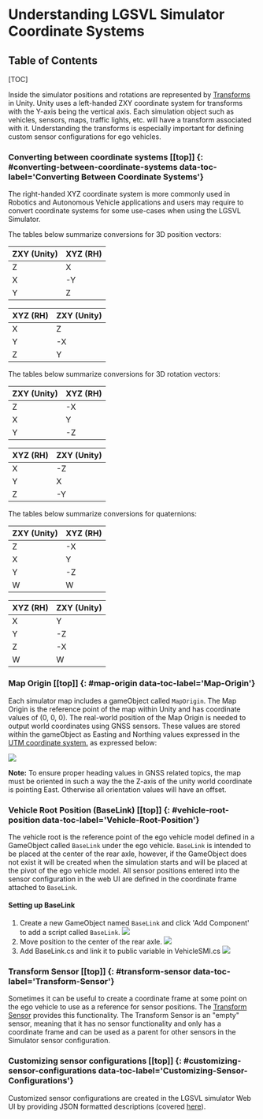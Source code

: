 # Understanding LGSVL Simulator Coordinate Systems [](#top)

<h2>Table of Contents</h2>
[TOC]

Inside the simulator positions and rotations are represented by [Transforms](https://docs.unity3d.com/560/Documentation/Manual/Transforms.html) in Unity. Unity uses a left-handed ZXY coordinate system for transforms with the Y-axis being the vertical axis. Each simulation object such as vehicles, sensors, maps, traffic lights, etc. will have a transform associated with it. Understanding the transforms is especially important for defining custom sensor configurations for ego vehicles.


### Converting between coordinate systems [[top]] {: #converting-between-coordinate-systems data-toc-label='Converting Between Coordinate Systems'}
The right-handed XYZ coordinate system is more commonly used in Robotics and Autonomous Vehicle applications and users may require to convert coordinate systems for some use-cases when using the LGSVL Simulator.

The tables below summarize conversions for 3D position vectors:

| ZXY (Unity) | XYZ (RH) |
|---|---|
| Z | X |
| X | -Y |
| Y | Z |

| XYZ (RH) | ZXY (Unity) |
|---|---|
| X | Z |
| Y | -X |
| Z | Y |

The tables below summarize conversions for 3D rotation vectors:

| ZXY (Unity) | XYZ (RH) |
|---|---|
| Z | -X |
| X | Y |
| Y | -Z |

| XYZ (RH) | ZXY (Unity) |
|---|---|
| X | -Z |
| Y | X |
| Z | -Y |


The tables below summarize conversions for quaternions:


| ZXY (Unity) | XYZ (RH) |
|---|---|
| Z | -X |
| X | Y |
| Y | -Z |
| W | W |


| XYZ (RH) | ZXY (Unity) |
|---|---|
| X | Y |
| Y | -Z |
| Z | -X |
| W | W |


### Map Origin [[top]] {: #map-origin data-toc-label='Map-Origin'}

Each simulator map includes a gameObject called `MapOrigin`. The Map Origin is the reference point of the map within Unity and has coordinate values of (0, 0, 0). The real-world position of the Map Origin is needed to output world coordinates using GNSS sensors. These values are stored within the gameObject as Easting and Northing values expressed in the [UTM coordinate system.](https://en.wikipedia.org/wiki/Universal_Transverse_Mercator_coordinate_system) as expressed below:

![](images/mapOrigin.png)

**Note:** To ensure proper heading values in GNSS related topics, the map must be oriented in such a way the the Z-axis of the unity world coordinate is pointing East. Otherwise all orientation values will have an offset.


### Vehicle Root Position (BaseLink) [[top]] {: #vehicle-root-position data-toc-label='Vehicle-Root-Position'}
The vehicle root is the reference point of the ego vehicle model defined in a GameObject called `BaseLink` under the ego vehicle. `BaseLink` is intended to be placed at the center of the rear axle, however, if the GameObject does not exist it will be created when the simulation starts and will be placed at the pivot of the ego vehicle model. All sensor positions entered into the sensor configuration in the web UI are defined in the coordinate frame attached to `BaseLink`.

#### Setting up BaseLink
1. Create a new GameObject named `BaseLink` and click 'Add Component' to add a script called `BaseLink`.
![](images/BaseLink1.png)
2. Move position to the center of the rear axle.
![](images/BaseLink2.png)
3. Add BaseLink.cs and link it to public variable in VehicleSMI.cs
![](images/BaseLink3.png)


### Transform Sensor [[top]] {: #transform-sensor data-toc-label='Transform-Sensor'}
Sometimes it can be useful to create a coordinate frame at some point on the ego vehicle to use as a reference for sensor positions. The [Transform Sensor](sensor-json-options.md#transform-sensor) provides this functionality. The Transform Sensor is an "empty" sensor, meaning that it has no sensor functionality and only has a coordinate frame and can be used as a parent for other sensors in the Simulator sensor configuration.


### Customizing sensor configurations [[top]] {: #customizing-sensor-configurations data-toc-label='Customizing-Sensor-Configurations'}
Customized sensor configurations are created in the LGSVL simulator Web UI by providing JSON formatted descriptions (covered [here](sensor-json-options.md)).